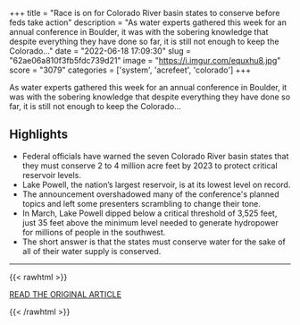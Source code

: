 +++
title = "Race is on for Colorado River basin states to conserve before feds take action"
description = "As water experts gathered this week for an annual conference in Boulder, it was with the sobering knowledge that despite everything they have done so far, it is still not enough to keep the Colorado..."
date = "2022-06-18 17:09:30"
slug = "62ae06a810f3fb5fdc739d21"
image = "https://i.imgur.com/equxhu8.jpg"
score = "3079"
categories = ['system', 'acrefeet', 'colorado']
+++

As water experts gathered this week for an annual conference in Boulder, it was with the sobering knowledge that despite everything they have done so far, it is still not enough to keep the Colorado...

## Highlights

- Federal officials have warned the seven Colorado River basin states that they must conserve 2 to 4 million acre feet by 2023 to protect critical reservoir levels.
- Lake Powell, the nation’s largest reservoir, is at its lowest level on record.
- The announcement overshadowed many of the conference's planned topics and left some presenters scrambling to change their tone.
- In March, Lake Powell dipped below a critical threshold of 3,525 feet, just 35 feet above the minimum level needed to generate hydropower for millions of people in the southwest.
- The short answer is that the states must conserve water for the sake of all of their water supply is conserved.

---

{{< rawhtml >}}
  <p class="article-category">
    <a target="_blank" href="https://www.vaildaily.com/news/race-is-on-for-colorado-river-basin-states-to-conserve-before-feds-take-action/">READ THE ORIGINAL ARTICLE</a>
  </p>
{{< /rawhtml >}}

